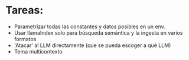# Tareas:

- Parametrizar todas las constantes y datos posibles en un env.
- Usar llamaIndex solo para búsqueda semántica y la ingesta en varios formatos
- 'Atacar' al LLM directamente (que se pueda escoger a qué LLM)
- Tema multicontexto
